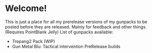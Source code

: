 # Welcome!
This is just a place for all my prerelease versions of my gunpacks to be posted before they are released. Mainly for feedback and other things.
(Requires PointBlank Jelly)
List of gunpacks available:
- Trepang2 Pack (WIP)
- Gun Metal Blu: Tactical intervention PreRelease builds
